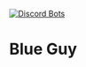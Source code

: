 [![Discord Bots](https://top.gg/api/widget/702375332317233234.svg)](https://top.gg/bot/702375332317233234)

# Blue Guy
